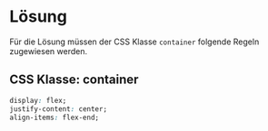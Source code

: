 # Lösung

Für die Lösung müssen der CSS Klasse `container` folgende Regeln zugewiesen werden.
## CSS Klasse: container
```css
display: flex;
justify-content: center;
align-items: flex-end;
```